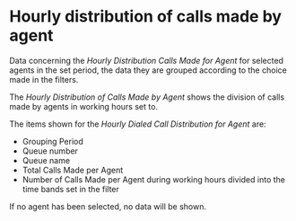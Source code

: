 # Hourly distribution of calls made by agent

Data concerning the *Hourly Distribution Calls Made for
Agent* for selected agents in the set period, the data
they are grouped according to the choice made in the filters.

The *Hourly Distribution of Calls Made by Agent* shows the
division of calls made by agents in working hours
set to.

The items shown for the *Hourly Dialed Call Distribution
for Agent* are:

- Grouping Period
- Queue number
- Queue name
- Total Calls Made per Agent
- Number of Calls Made per Agent during working hours
divided into the time bands set in the filter

If no agent has been selected, no data will be shown.
